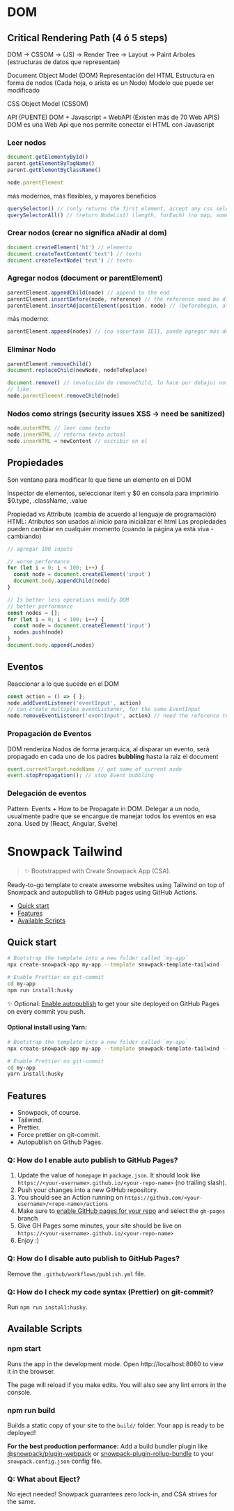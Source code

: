 # DOM

## Critical Rendering Path (4 ó 5 steps)
DOM -> CSSOM -> (JS) -> Render Tree -> Layout -> Paint
Arboles (estructuras de datos que representan)

Document Object Model (DOM)
Representación del HTML
Estructura en forma de nodos (Cada hoja, o arista es un Nodo)
Modelo que puede ser modificado


CSS Object Model (CSSOM)


API (PUENTE)
DOM + Javascript = WebAPI (Existen más de 70 Web APIS)
DOM es una Web Api que nos permite conectar el HTML con Javascript

### Leer nodos
```javascript
document.getElementyById()
parent.getElementByTagName()
parent.getElementByClassName()

node.parentElement
```

más modernos, más flexibles, y mayores beneficios
```javascript
querySelector() // (only returns the first element, accept any css selector)
querySelectorAll() // (return NodeList) (length, forEach) (no map, some, filter, reduce, every) toArray  […nodeList] v8 is optimized to work with arrays (no nodeLists)
```

### Crear nodos (crear no significa aNadir al dom)
```javascript
document.createElement('h1') // elemento
document.createTextContent('text') // texto
document.createTextNode('text') // texto
```

### Agregar nodos (document or parentElement)
```javascript
parentElement.appendChild(node) // append to the end
parentElement.insertBefore(node, reference) // the reference need be direct children of baseNode
parentElement.insertAdjacentElement(position, node) // (beforebegin, afterbegin, beforeend, afterend)
```

más moderno:
```javascript
parentElement.append(nodes) // (no soportado IE11, puede agregar más de un nodo, puede agregar texto)
```

### Eliminar Nodo
```javascript
parentElement.removeChild()
document.replaceChild(newNode, nodeToReplace)
```

```javascript
document.remove() // (evolución de removeChild, lo hace por debajo) not supported by IE11
// like:
node.parentElement.removeChild(node)
```

### Nodos como strings (security issues XSS -> need be sanitized)
```javascript
node.outerHTML // leer como texto
node.innerHTML // retorna texto actual
node.innerHTML = newContent // escribir en el
```


## Propiedades
Son ventana para modificar lo que tiene un elemento en el DOM

Inspector de elementos, seleccionar item y $0 en consola para imprimirlo
$0.type, .className, .value

Propiedad vs Attribute (cambia de acuerdo al lenguaje de programación)
HTML:
Atributos son usados al inicio para inicializar el html
Las propiedades pueden cambiar en cualquier momento (cuando la página ya está viva - cambiando)

```javascript
// agregar 100 inputs

// worse performance
for (let i = 0; i < 100; i++) {
  const node = document.createElement('input')
  document.body.appendChild(node)
}

// Is better less operations modify DOM
// better performance
const nodes = [];
for (let i = 0; i < 100; i++) {
  const node = document.createElement('input')
  nodes.push(node)
}
document.body.append(…nodes)
```

## Eventos
Reaccionar a lo que sucede en el DOM
```javascript
const action = () => { };
node.addEventListener('eventInput', action)
// can create multiples eventListener, for the same EventInput
node.removeEventListener('eventInput', action) // need the reference to the action to remove it
```

### Propagación de Eventos
DOM renderiza Nodos de forma jerarquica, al disparar un evento, será propagado en cada uno de los padres **bubbling** hasta la raiz el document
```javascript
event.currentTarget.nodeName // get name of current node
event.stopPropagation(); // stop Event bubbling
```

### Delegación de eventos
Pattern: Events + How to be Propagate in DOM.
Delegar a un nodo, usualmente padre que se encargue de manejar todos los eventos en esa zona.
Used by (React, Angular, Svelte)



# Snowpack Tailwind

> ✨ Bootstrapped with Create Snowpack App (CSA).

Ready-to-go template to create awesome websites using Tailwind on top of Snowpack and autopublish to GitHub pages using GitHub Actions.

- [Quick start](#quick-start)
- [Features](#features)
- [Available Scripts](#available-scripts)

## Quick start

```sh
# Bootstrap the template into a new folder called `my-app`
npx create-snowpack-app my-app --template snowpack-template-tailwind

# Enable Prettier on git-commit
cd my-app
npm run install:husky
```

✨ Optional: [Enable autopublish](#q-how-do-i-enable-auto-publish-to-github-pages) to get your site deployed on GitHub Pages on every commit you push.

#### Optional install using Yarn:

```sh
# Bootstrap the template into a new folder called `my-app`
npx create-snowpack-app my-app --template snowpack-template-tailwind --use-yarn

# Enable Prettier on git-commit
cd my-app
yarn install:husky
```

## Features

- Snowpack, of course.
- Tailwind.
- Prettier.
- Force prettier on git-commit.
- Autopublish on Github Pages.

### Q: How do I enable auto publish to GitHub Pages?

1. Update the value of `homepage` in `package.json`. It should look like `https://<your-username>.github.io/<your-repo-name>` (no trailing slash).
1. Push your changes into a new GitHub repository.
1. You should see an Action running on `https://github.com/<your-username>/<repo-name>/actions`
1. Make sure to [enable GitHub pages for your repo](https://docs.github.com/en/free-pro-team@latest/github/working-with-github-pages/configuring-a-publishing-source-for-your-github-pages-site#choosing-a-publishing-source) and select the `gh-pages` branch
1. Give GH Pages some minutes, your site should be live on `https://<your-username>.github.io/<your-repo-name>`
1. Enjoy :)

### Q: How do I disable auto publish to GitHub Pages?

Remove the `.github/workflows/publish.yml` file.

### Q: How do I check my code syntax (Prettier) on git-commit?

Run `npm run install:husky`.

## Available Scripts

### npm start

Runs the app in the development mode.
Open http://localhost:8080 to view it in the browser.

The page will reload if you make edits.
You will also see any lint errors in the console.

### npm run build

Builds a static copy of your site to the `build/` folder.
Your app is ready to be deployed!

**For the best production performance:** Add a build bundler plugin like [@snowpack/plugin-webpack](https://github.com/snowpackjs/snowpack/tree/master/plugins/plugin-webpack) or [snowpack-plugin-rollup-bundle](https://github.com/ParamagicDev/snowpack-plugin-rollup-bundle) to your `snowpack.config.json` config file.

### Q: What about Eject?

No eject needed! Snowpack guarantees zero lock-in, and CSA strives for the same.
